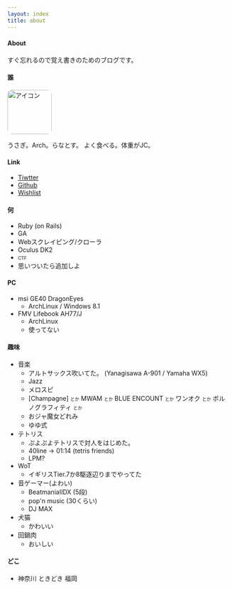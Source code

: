 ```yaml
---
layout: index
title: about
---
```


#### About
すぐ忘れるので覚え書きのためのブログです。

#### 誰

<a href="https://twitter.com/Ranats85"><img align='bottom' src='https://pbs.twimg.com/profile_images/625003062336204800/aT0IGkPy.png' width=100px style="border-radius:10px;-webkit-border-radius:10px;-moz-border-radius:10px" alt='アイコン'></a>

うさぎ。Arch。らなとす。
よく食べる。体重がJC。

#### Link
- [Tiwtter](https://twitter.com/Ranats85)
- [Github](https://github.com/Ranats)
- [Wishlist](http://www.amazon.co.jp/registry/wishlist/1YM9QBHU730RY)

#### 何
- Ruby (on Rails)
- GA
- Webスクレイピング/クローラ
- Oculus DK2
- <font size=1.2em>CTF</font>
- 思いついたら追加しよ

#### PC
- msi GE40 DragonEyes
	- ArchLinux / Windows 8.1
- FMV Lifebook AH77/J
	- ArchLinux
	- 使ってない

#### 趣味
- 音楽
	- アルトサックス吹いてた。
		(Yanagisawa A-901 / Yamaha WX5)
	- Jazz
	- メロスピ
	- [Champagne] <font size=1em>とか</font> MWAM <font size=1em>とか</font> BLUE ENCOUNT <font size=1em>とか</font> ワンオク <font size=1em>とか</font> ポルノグラフィティ <font size=1em>とか</font>
	- おジャ魔女どれみ
	- ゆゆ式
- テトリス
	- ぷよぷよテトリスで対人をはじめた。
	- 40line -> 01:14 (tetris friends)
	- LPM?
- WoT
    - イギリスTier.7か8駆逐辺りまでやってた
- 音ゲーマー(よわい)
	- BeatmaniaIIDX (5段)
	- pop'n music (30くらい)
	- DJ MAX
- 犬猫
    - かわいい
- 回鍋肉
    - おいしい

#### どこ
- 神奈川 ときどき 福岡
